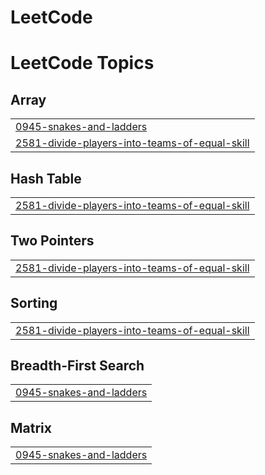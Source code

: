 # LeetCode
<!---LeetCode Topics Start-->
# LeetCode Topics
## Array
|  |
| ------- |
| [0945-snakes-and-ladders](https://github.com/kiran385/LeetCode/tree/master/0945-snakes-and-ladders) |
| [2581-divide-players-into-teams-of-equal-skill](https://github.com/kiran385/LeetCode/tree/master/2581-divide-players-into-teams-of-equal-skill) |
## Hash Table
|  |
| ------- |
| [2581-divide-players-into-teams-of-equal-skill](https://github.com/kiran385/LeetCode/tree/master/2581-divide-players-into-teams-of-equal-skill) |
## Two Pointers
|  |
| ------- |
| [2581-divide-players-into-teams-of-equal-skill](https://github.com/kiran385/LeetCode/tree/master/2581-divide-players-into-teams-of-equal-skill) |
## Sorting
|  |
| ------- |
| [2581-divide-players-into-teams-of-equal-skill](https://github.com/kiran385/LeetCode/tree/master/2581-divide-players-into-teams-of-equal-skill) |
## Breadth-First Search
|  |
| ------- |
| [0945-snakes-and-ladders](https://github.com/kiran385/LeetCode/tree/master/0945-snakes-and-ladders) |
## Matrix
|  |
| ------- |
| [0945-snakes-and-ladders](https://github.com/kiran385/LeetCode/tree/master/0945-snakes-and-ladders) |
<!---LeetCode Topics End-->